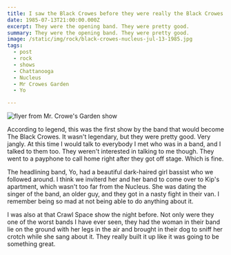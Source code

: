```yaml
---
title: I saw the Black Crowes before they were really the Black Crowes
date: 1985-07-13T21:00:00.000Z
excerpt: They were the opening band. They were pretty good.
summary: They were the opening band. They were pretty good.
image: /static/img/rock/black-crowes-nucleus-jul-13-1985.jpg
tags:
  - post 
  - rock
  - shows
  - Chattanooga
  - Nucleus
  - Mr Crowes Garden
  - Yo

---
```


![flyer from Mr. Crowe's Garden show](/static/img/rock/black-crowes-nucleus-jul-13-1985.jpg "flyer from Mr. Crowe's Garden show")

According to legend, this was the first show by the band that would become The Black Crowes. It wasn't legendary, but they were pretty good. Very jangly. At this time I would talk to everybody I met who was in a band, and I talked to them too. They weren't interested in talking to me though. They went to a payphone to call home right after they got off stage. Which is fine.

The headlining band, Yo, had a beautiful dark-haired girl bassist who we followed around. I think we inviterd her and her band to come over to Kip's apartment, which wasn't too far from the Nucleus. She was dating the singer of the band, an older guy, and they got in a nasty fight in their van. I remember being so mad at not being able to do anything about it.

I was also at that Crawl Space show the night before. Not only were they one of the worst bands I have ever seen, they had the woman in their band lie on the ground with her legs in the air and brought in their dog to sniff her crotch while she sang about it. They really built it up like it was going to be something great.
